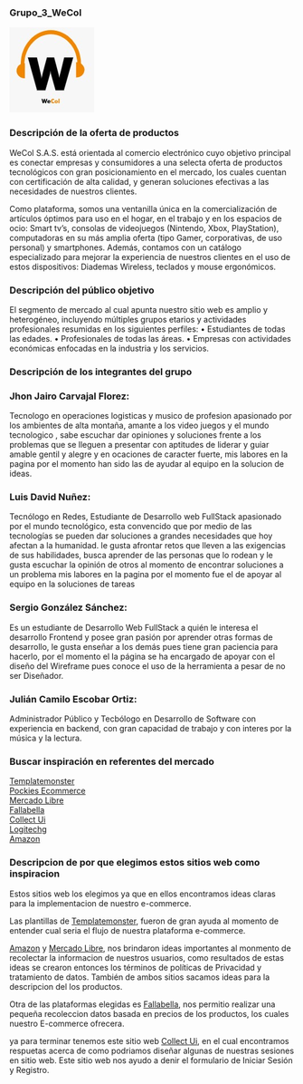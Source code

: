 ### Grupo_3_WeCol

![Image text](https://github.com/123Bfeo/Grupo_3_WeCol/blob/main/docs/logo/WeCol.jpeg)


### Descripción de la oferta de productos

WeCol S.A.S. está orientada al comercio electrónico cuyo objetivo principal es conectar empresas y consumidores a una selecta oferta de productos tecnológicos con gran posicionamiento en el mercado, los cuales cuentan con certificación de alta calidad, y generan soluciones efectivas a las necesidades de nuestros clientes.

Como plataforma, somos una ventanilla única en la comercialización de artículos óptimos para uso en el hogar, en el trabajo y en los espacios de ocio: Smart tv’s, consolas de videojuegos (Nintendo, Xbox, PlayStation), computadoras en su más amplia oferta (tipo Gamer, corporativas, de uso personal) y smartphones. Además, contamos con un catálogo especializado para mejorar la experiencia de nuestros clientes en el uso de estos dispositivos: Diademas Wireless, teclados y mouse ergonómicos.

### Descripción del público objetivo

El segmento de mercado al cual apunta nuestro sitio web es amplio y heterogéneo, incluyendo múltiples grupos etarios y actividades profesionales resumidas en los siguientes perfiles:
•	Estudiantes de todas las edades.
•	Profesionales de todas las áreas.
•	Empresas con actividades económicas enfocadas en la industria y los servicios.


### Descripción de los integrantes del grupo

### Jhon Jairo Carvajal Florez:
Tecnologo en operaciones logisticas y musico de profesion apasionado por los ambientes de alta montaña, amante a los video juegos y el mundo tecnologico , sabe escuchar dar opiniones y soluciones frente a los problemas que se lleguen a presentar con aptitudes de liderar y guiar amable gentil y alegre y en ocaciones de caracter fuerte, mis labores en la pagina por el momento han sido las de ayudar al equipo en la solucion de ideas.

### Luis David Nuñez: 
Tecnólogo en Redes, Estudiante de Desarrollo web FullStack apasionado por el mundo tecnológico, esta convencido que por medio de las tecnologías se pueden dar soluciones a grandes necesidades que hoy afectan a la humanidad.
le gusta afrontar retos que lleven a las exigencias de sus habilidades, busca aprender de las personas que lo rodean y le gusta escuchar la opinión de otros al momento de encontrar soluciones a un problema
mis labores en la pagina por el momento fue el de apoyar al equipo en la soluciones de tareas

### Sergio González Sánchez: 
Es un estudiante de Desarrollo Web FullStack a quién le interesa el desarrollo Frontend y posee gran pasión por aprender otras formas de desarrollo, le gusta enseñar a los demás pues tiene gran paciencia para hacerlo, por el momento el la página se ha encargado de apoyar con el diseño del Wireframe pues conoce el uso de la herramienta a pesar de no ser Diseñador.

 ### Julián Camilo Escobar Ortiz:
Administrador Público y Tecbólogo en Desarrollo de Software con experiencia en backend, con gran capacidad de trabajo y con interes por la música y la lectura.



### Buscar inspiración en referentes del mercado

[Templatemonster](https://www.templatemonster.com/es/categoria/tienda-software-plantillas/) \
[Pockies Ecommerce](https://elements.envato.com/es/pockie-ecommerce-website-design-system-A8ZVPDB)<br>
[Mercado Libre](https://www.mercadolibre.com.co/)<br>
[Fallabella](https://www.falabella.com.co/falabella-co)<br>
[Collect Ui](https://collectui.com/challenges/sign-up?sort=latest)<br>
[Logitechg](https://www.logitechg.com/es-roam/community.html)<br>
[Amazon](https://www.amazon.com/)

### Descripcion de por que elegimos estos sitios web como inspiracion 
Estos sitios web los elegimos ya que en ellos encontramos ideas claras para la implementacion de nuestro e-commerce. <br>

Las plantillas de  [Templatemonster](https://www.templatemonster.com/es/categoria/tienda-software-plantillas/), fueron de gran ayuda al momento  de entender cual seria el  flujo de nuestra plataforma e-commerce.<br>

[Amazon](https://www.amazon.com/) y [Mercado Libre](https://www.mercadolibre.com.co/), nos brindaron ideas importantes al monmento de recolectar la informacion de nuestros usuarios, como resultados de estas ideas se crearon entonces los  términos de políticas de Privacidad y tratamiento de datos.
También de ambos sitios sacamos ideas para la descripcion del los productos.<br>

Otra de las plataformas elegidas es [Fallabella](https://www.falabella.com.co/falabella-co), nos permitio realizar una pequeña recoleccion datos basada en precios de los productos, los cuales nuestro E-commerce ofrecera. <br>

ya para terminar tenemos este sitio web [Collect Ui](https://collectui.com/challenges/sign-up?sort=latest), en el cual encontramos respuetas acerca de como podriamos diseñar algunas de nuestras sesiones en sitio web.
Este sitio web nos ayudo a denir el formulario de Iniciar Sesión y Registro.


